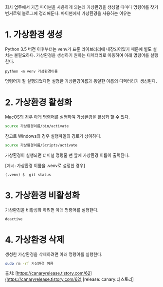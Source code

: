 회사 업무에서 가끔 파이썬을 사용하게 되는데 가상환경을 생성할 때마다 명령어를 찾기 번거로워 블로그에 정리해둔다. 파이썬에서 가상환경을 사용하는 이유는 

# 1. 가상환경 생성

Python 3.5 버전 이후부터는 venv가 표준 라이브러리에 내장되어있기 때문에 별도 설치는 불필요하다. 가상환경을 생성하기 원하는 디렉터리로 이동하여 아래 명령어를 실행한다.

```mel
python -m venv 가상환경이름
```

명령어가 잘 실행되었다면 설정한 가상환경이름과 동일한 이름의 디렉터리가 생성된다.

# 2. 가상환경 활성화

MacOS의 경우 아래 명령어를 실행하여 가상환경을 활성화 할 수 있다.

```bash
source 가상환경이름/bin/activate
```

참고로 Windows의 경우 실행파일의 경로가 상이하다.

```bash
source 가상환경이름/Scripts/activate
```

가상환경이 실행되면 터미널 명령줄 맨 앞에 가상환경 이름이 출력된다.

[예시: 가상환경 이름을 .venv로 설정한 경우]

```crystal
(.venv) $  git status
```

# 3. 가상환경 비활성화

가상환경을 비활성화 하려면 아래 명령어를 실행한다.

```ebnf
deactive
```

# 4. 가상환경 삭제

생성한 가상환경을 삭제하려면 아래 명령어를 실행한다.

```bash
sudo rm -rf 가상환경 이름
```

            




                    

출처: [https://canaryrelease.tistory.com/62](https://canaryrelease.tistory.com/62) [release: canary:티스토리]
